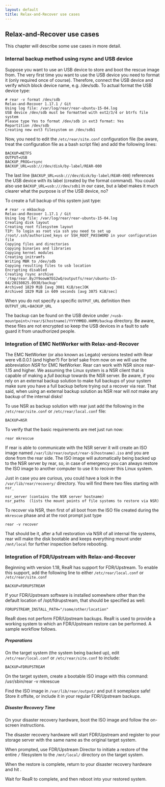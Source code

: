 ```yaml
---
layout: default
title: Relax-and-Recover use cases
---
```


## Relax-and-Recover use cases
This chapter will describe some use cases in more detail.

### Internal backup method using rsync and USB device
Suppose you want to use an USB device to store and boot the rescue image from. The very first time you want to use the USB device you need to format it (only required once of course). Therefore, connect the USB device and verify which block device name, e.g. /dev/sdb. To actual format the USB device type:

    # rear -v format /dev/sdb
    Relax-and-Recover 1.17.1 / Git
    Using log file: /var/log/rear/rear-ubuntu-15-04.log
    USB device /dev/sdb must be formatted with ext2/3/4 or btrfs file system
    Please type Yes to format /dev/sdb in ext3 format: Yes
    Repartition /dev/sdb
    Creating new ext3 filesystem on /dev/sdb1
    
Now, you need to edit the `/etc/rear/site.conf` configuration file (be aware, treat the configuration file as a bash script file) and add the following lines:

    BACKUP=NETFS
    OUTPUT=USB
    BACKUP_PROG=rsync
    BACKUP_URL=usb:///dev/disk/by-label/REAR-000
    
The last line (`BACKUP_URL=usb:///dev/disk/by-label/REAR-000`) references the USB device with its label (created by the format command). You could also use `BACKUP_URL=usb:///dev/sdb1` in our case, but a label makes it much clearer what the purpose is of the USB device, no?

To create a full backup of this system just type:

    # rear -v mkbackup
    Relax-and-Recover 1.17.1 / Git
    Using log file: /var/log/rear/rear-ubuntu-15-04.log
    Creating disk layout
    Creating root filesystem layout
    TIP: To login as root via ssh you need to set up /root/.ssh/authorized_keys or SSH_ROOT_PASSWORD in your configuration file
    Copying files and directories
    Copying binaries and libraries
    Copying kernel modules
    Creating initramfs
    Writing MBR to /dev/sdb
    Copying resulting files to usb location
    Encrypting disabled
    Creating rsync archive '/tmp/rear.ByJY9oowW7EG2wQ/outputfs/rear/ubuntu-15-04/20150825.0930/backup'
    Archived 1829 MiB [avg 3081 KiB/sec]OK
    Archived 1829 MiB in 609 seconds [avg 3075 KiB/sec]
    
When you do not specify a specific `OUTPUT_URL` definition then `OUTPUT_URL`=`BACKUP_URL`

The backup can be found on the USB device under `/<usb-mountpoint>/rear/$(hostname)/YYYYMMDD.HHMM/backup` directory. Be aware, these files are not encrypted so keep the USB devices in a fault to safe guard it from unauthorized people.


### Integration of EMC NetWorker with Relax-and-Recover
The EMC NetWorker (or also known as Legato) versions tested with Rear were v8.0.0.1 (and higher?) For brief sake from now on we will use the abbreviation *NSR* for EMC NetWorker. Rear can work with NSR since rear-1.15 and higher.
We assuming the Linux system is a NSR client that is capable of making a *full backup* towards the NSR server. Be aware, if you rely on an external backup solution to make full backups of your system make sure you have a full backup before trying out a recover via rear. That said, when using an external backup solution as NSR rear will *not* make any backup of the internal disks!

To use NSR as backup solution with rear just add the following in the `/etc/rear/site.conf` or `/etc/rear/local.conf` file:

    BACKUP=NSR

To verify that the basic requirements are met just run now:

    rear mkrescue

If rear is able to communicate with the NSR server it will create an ISO image named `/var/lib/rear/output/rear-$(hostname).iso` and you are done from the rear side. The ISO image will automatically being backed up to the NSR server by rear, so, in case of emergency you can always restore the ISO image to another computer to use it to recover this Linux system.

Just in case you are curious, you could have a look in the `/var/lib/rear/recovery/` directory. You will find there two files starting with `nsr_`

    nsr_server (contains the NSR server hostname)
    nsr_paths  (lists the mount points of file systems to restore via NSR)

To recover via NSR, then first of all boot from the ISO file created during the `mkrescue` phase and at the root prompt just type

    rear -v recover

That should be it, after a full restoration via NSR of all internal file systems, rear will make the disk bootable and keeps everything mount under `/mnt/local` for further inspection before rebooting.


### Integration of FDR/Upstream with Relax-and-Recover                              
Beginning with version 1.18, ReaR has support for FDR/Upstream.  To enable this support, add the following line to either `/etc/rear/local.conf` or `/etc/rear/site.conf`

    BACKUP=FDRUPSTREAM

If your FDR/Upstream software is installed somewhere other than the default location of /opt/fdrupstream, that should be specified as well:

    FDRUPSTREAM_INSTALL_PATH="/some/other/location"

ReaR does not perform FDR/Upstream backups.  ReaR is used to provide a working system to which an FDR/Upstream restore can be performed.  A sample workflow follows.

##### Preparations

On the target system (the system being backed up), edit `/etc/rear/local.conf`
or `/etc/rear/site.conf` to include:

    BACKUP=FDRUPSTREAM

On the target system, create a bootable ISO image with this command:
    /usr/sbin/rear -v mkrescue

Find the ISO image in `/var/lib/rear/output/` and put it someplace safe!  Store it offsite, or include it in your regular FDR/Upstream backups.

##### Disaster Recovery Time

On your disaster recovery hardware, boot the ISO image and follow the on-screen instructions.

The disaster recovery hardware will start FDR/Upstream and register to your storage server with the same name as the original target system.

When prompted, use FDR/Upstream Director to initiate a restore of the entire `/` filesystem to the `/mnt/local/` directory on the target system.

When the restore is complete, return to your disaster recovery hardware and hit <enter>.

Wait for ReaR to complete, and then reboot into your restored system.

